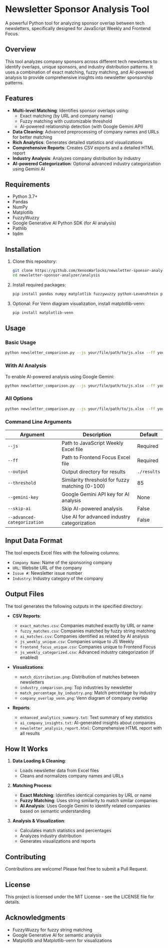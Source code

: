 # Newsletter Sponsor Analysis Tool

A powerful Python tool for analyzing sponsor overlap between tech newsletters, specifically designed for JavaScript Weekly and Frontend Focus.


## Overview

This tool analyzes company sponsors across different tech newsletters to identify overlaps, unique sponsors, and industry distribution patterns. It uses a combination of exact matching, fuzzy matching, and AI-powered analysis to provide comprehensive insights into newsletter sponsorship patterns.

## Features

- **Multi-level Matching**: Identifies sponsor overlaps using:
  - Exact matching (by URL and company name)
  - Fuzzy matching with customizable threshold
  - AI-powered relationship detection (with Google Gemini API)
- **Data Cleaning**: Advanced preprocessing of company names and URLs for better matching
- **Rich Analytics**: Generates detailed statistics and visualizations
- **Comprehensive Reports**: Creates CSV exports and a detailed HTML report
- **Industry Analysis**: Analyzes company distribution by industry
- **AI-powered Categorization**: Optional advanced industry categorization using Gemini AI

## Requirements

- Python 3.7+
- Pandas
- NumPy
- Matplotlib
- FuzzyWuzzy
- Google Generative AI Python SDK (for AI analysis)
- Pathlib
- tqdm

## Installation

1. Clone this repository:
   ```bash
   git clone https://github.com/XenosWarlocks/newsletter-sponsor-analyzer.git
   cd newsletter-sponsor-analyzer/analysis
   ```

2. Install required packages:
   ```bash
   pip install pandas numpy matplotlib fuzzywuzzy python-Levenshtein pathlib tqdm google-generativeai
   ```

3. Optional: For Venn diagram visualization, install matplotlib-venn:
   ```bash
   pip install matplotlib-venn
   ```

## Usage

### Basic Usage

```bash
python newsletter_comparison.py --js your/file/path/to/js.xlsx --ff your/file/path/to/ff.xlsx --output ./results
```

### With AI Analysis

To enable AI-powered analysis using Google Gemini:

```bash
python newsletter_comparison.py --js your/file/path/to/js.xlsx --ff your/file/path/to/ff.xlsx --output ./results --gemini-key YOUR_GEMINI_API_KEY
```

### All Options

```bash
python newsletter_comparison.py --js your/file/path/to/js.xlsx --ff your/file/path/to/ff.xlsx --output ./results --threshold 85 --gemini-key YOUR_GEMINI_API_KEY --advanced-categorization
```

### Command Line Arguments

| Argument | Description | Default |
|----------|-------------|---------|
| `--js` | Path to JavaScript Weekly Excel file | Required |
| `--ff` | Path to Frontend Focus Excel file | Required |
| `--output` | Output directory for results | `./results` |
| `--threshold` | Similarity threshold for fuzzy matching (0-100) | 85 |
| `--gemini-key` | Google Gemini API key for AI analysis | None |
| `--skip-ai` | Skip AI-powered analysis | False |
| `--advanced-categorization` | Use AI for advanced industry categorization | False |

## Input Data Format

The tool expects Excel files with the following columns:
- `Company Name`: Name of the sponsoring company
- `URL`: Website URL of the company
- `Issue #`: Newsletter issue number
- `Industry`: Industry category of the company

## Output Files

The tool generates the following outputs in the specified directory:

- **CSV Reports**:
  - `exact_matches.csv`: Companies matched exactly by URL or name
  - `fuzzy_matches.csv`: Companies matched by fuzzy string matching
  - `ai_matches.csv`: Companies identified as related by AI analysis
  - `js_weekly_unique.csv`: Companies unique to JS Weekly
  - `frontend_focus_unique.csv`: Companies unique to Frontend Focus
  - `js_weekly_categorized.csv`: Advanced industry categorization (if enabled)

- **Visualizations**:
  - `match_distribution.png`: Distribution of matches between newsletters
  - `industry_comparison.png`: Top industries by newsletter
  - `match_percentage_by_industry.png`: Match percentage by industry
  - `company_overlap_venn.png`: Venn diagram of company overlap

- **Reports**:
  - `enhanced_analytics_summary.txt`: Text summary of key statistics
  - `ai_company_insights.txt`: AI-generated insights about companies
  - `newsletter_analysis_report.html`: Comprehensive HTML report with all results

## How It Works

1. **Data Loading & Cleaning**:
   - Loads newsletter data from Excel files
   - Cleans and normalizes company names and URLs

2. **Matching Process**:
   - **Exact Matching**: Identifies identical companies by URL or name
   - **Fuzzy Matching**: Uses string similarity to match similar companies
   - **AI Analysis**: Uses Google Gemini to identify related companies based on semantic understanding

3. **Analysis & Visualization**:
   - Calculates match statistics and percentages
   - Analyzes industry distribution
   - Generates visualizations and reports

## Contributing

Contributions are welcome! Please feel free to submit a Pull Request.

## License

This project is licensed under the MIT License - see the LICENSE file for details.

## Acknowledgments

- FuzzyWuzzy for fuzzy string matching
- Google Generative AI for semantic analysis
- Matplotlib and Matplotlib-venn for visualizations
